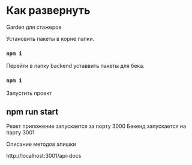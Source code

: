 # Как развернуть

Garden для стажеров



Установить пакеты в корне папки.
### `npm i`

Перейти в папку backend уставвить пакеты для бека.
### `npm i`

Запустить проект
## npm run start


Реакт приложение запускается за порту 3000
Бекенд запускается на парту 3001

Описание методов апишки 

http://localhost:3001/api-docs
<!-- ### `` -->